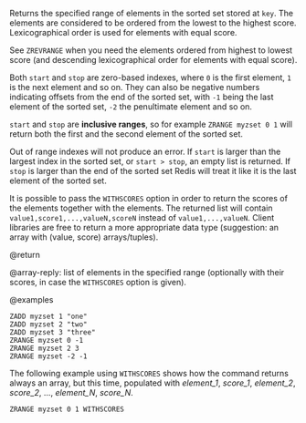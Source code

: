 Returns the specified range of elements in the sorted set stored at `key`. The
elements are considered to be ordered from the lowest to the highest score.
Lexicographical order is used for elements with equal score.

See `ZREVRANGE` when you need the elements ordered from highest to lowest score
(and descending lexicographical order for elements with equal score).

Both `start` and `stop` are zero-based indexes, where `0` is the first element,
`1` is the next element and so on. They can also be negative numbers indicating
offsets from the end of the sorted set, with `-1` being the last element of the
sorted set, `-2` the penultimate element and so on.

`start` and `stop` are **inclusive ranges**, so for example `ZRANGE myzset 0 1`
will return both the first and the second element of the sorted set.

Out of range indexes will not produce an error. If `start` is larger than the
largest index in the sorted set, or `start > stop`, an empty list is returned.
If `stop` is larger than the end of the sorted set Redis will treat it like it
is the last element of the sorted set.

It is possible to pass the `WITHSCORES` option in order to return the scores of
the elements together with the elements. The returned list will contain
`value1,score1,...,valueN,scoreN` instead of `value1,...,valueN`. Client
libraries are free to return a more appropriate data type (suggestion: an array
with (value, score) arrays/tuples).

@return

@array-reply: list of elements in the specified range (optionally with their
scores, in case the `WITHSCORES` option is given).

@examples

```cli
ZADD myzset 1 "one"
ZADD myzset 2 "two"
ZADD myzset 3 "three"
ZRANGE myzset 0 -1
ZRANGE myzset 2 3
ZRANGE myzset -2 -1
```

The following example using `WITHSCORES` shows how the command returns always an
array, but this time, populated with _element_1_, _score_1_, _element_2_,
_score_2_, ..., _element_N_, _score_N_.

```cli
ZRANGE myzset 0 1 WITHSCORES
```
